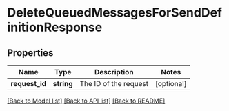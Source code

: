 # DeleteQueuedMessagesForSendDefinitionResponse

## Properties
Name | Type | Description | Notes
------------ | ------------- | ------------- | -------------
**request_id** | **string** | The ID of the request | [optional] 

[[Back to Model list]](../README.md#documentation-for-models) [[Back to API list]](../README.md#documentation-for-api-endpoints) [[Back to README]](../README.md)


